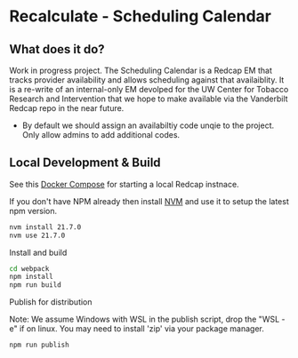 # Recalculate - Scheduling Calendar

## What does it do?

Work in progress project. The Scheduling Calendar is a Redcap EM that tracks provider availability and allows scheduling against that availaiblity. It is a re-write of an internal-only EM devolped for the UW Center for Tobacco Research and Intervention that we hope to make available via the Vanderbilt Redcap repo in the near future.

* By default we should assign an availabiltiy code unqie to the project. Only allow admins to add additional codes.

## Local Development & Build

See this [Docker Compose](https://github.com/123andy/redcap-docker-compose) for starting a local Redcap instnace.

If you don't have NPM already then install [NVM](https://github.com/nvm-sh/nvm) and use it to setup the latest npm version.

```sh
nvm install 21.7.0
nvm use 21.7.0
```

Install and build

```sh
cd webpack
npm install
npm run build
```

Publish for distribution

Note: We assume Windows with WSL in the publish script, drop the "WSL -e" if on linux. You may need to install 'zip' via your package manager.

```sh
npm run publish
```
